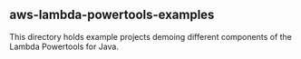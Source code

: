 ## aws-lambda-powertools-examples

This directory holds example projects demoing different components of the Lambda Powertools for Java.


